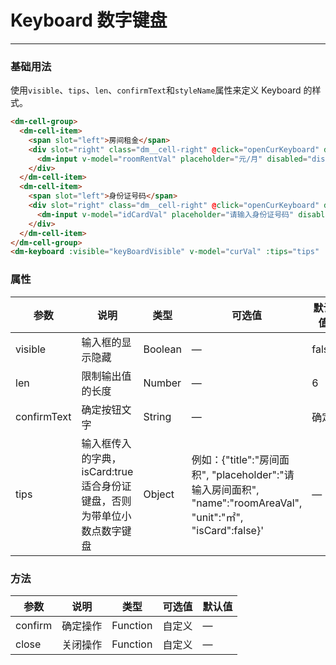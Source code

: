 # Keyboard 数字键盘
----
### 基础用法
 使用```visible```、```tips```、```len```、```confirmText```和```styleName```属性来定义 Keyboard 的样式。
``` html
<dm-cell-group>
  <dm-cell-item>
    <span slot="left">房间租金</span>
    <div slot="right" class="dm__cell-right" @click="openCurKeyboard" data-tips='{"title":"房间租金", "placeholder":"请输入房间租金", "name":"roomRentVal", "unit":"这里无效", "isCard":false}' :data-val="roomRentVal">
      <dm-input v-model="roomRentVal" placeholder="元/月" disabled="disabled" ></dm-input>
    </div>
  </dm-cell-item>
  <dm-cell-item>
    <span slot="left">身份证号码</span>
    <div slot="right" class="dm__cell-right" @click="openCurKeyboard" data-tips='{"title":"身份证号码", "placeholder":"请输入身份证号码", "name":"idCardVal", "unit":"/月", "isCard":true}' :data-val="idCardVal">
      <dm-input v-model="idCardVal" placeholder="请输入身份证号码" disabled="disabled" ></dm-input>
    </div>
  </dm-cell-item>
</dm-cell-group>
<dm-keyboard :visible="keyBoardVisible" v-model="curVal" :tips="tips" :len="vLen" @confirm="save" @close="keyBoardClose"></dm-keyboard>

```


### 属性
| 参数      | 说明    | 类型      | 可选值       | 默认值   |
|---------- |-------- |---------- |-------------  |-------- |
| visible   | 输入框的显示隐藏  | Boolean  | — |  false   |
| len    | 限制输出值的长度 | Number  | — |  6   |
| confirmText    | 确定按钮文字  | String  | — |  确定   |
| tips    | 输入框传入的字典，isCard:true适合身份证键盘，否则为带单位小数点数字键盘  | Object  | 例如：{"title":"房间面积", "placeholder":"请输入房间面积", "name":"roomAreaVal", "unit":"㎡", "isCard":false}' |  —   |


### 方法
| 参数      | 说明    | 类型      | 可选值       | 默认值   |
|---------- |-------- |---------- |-------------  |-------- |
| confirm   | 确定操作   |  Function    |  自定义  |     —    |
| close     | 关闭操作   |  Function    |  自定义  |     —    |
